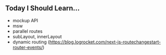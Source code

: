 ## Today I Should Learn...

- mockup API
- msw
- parallel routes
- subLayout, innerLayout
- dynamic routing (https://blog.logrocket.com/next-js-routechangestart-router-events/)
